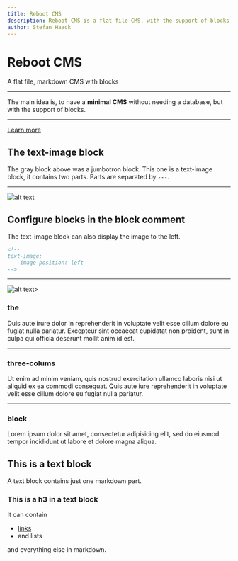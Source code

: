 ```yaml
---
title: Reboot CMS
description: Reboot CMS is a flat file CMS, with the support of blocks.
author: Stefan Haack
---
```


<!-- jumbotron -->

# Reboot CMS

A flat file, markdown CMS with blocks

---
The main idea is, to have a **minimal CMS** without needing a database, but with the support of blocks.

---
[Learn more](/documentation)

<!-- text-image -->

## The text-image block

The gray block above was a jumbotron block. This one is a text-image block, it contains two parts.
Parts are separated by `---`.

---
![alt text](/media/dummy.svg "Title Text")

<!-- 
text-image:
    image-position: left
-->

## Configure blocks in the block comment

The text-image block can also display the image to the left.

```html
<!-- 
text-image:
    image-position: left
-->
```

---
![alt text](/media/dummy.svg "Title Text")>

<!-- three-columns -->

### the

Duis aute irure dolor in reprehenderit in voluptate velit esse cillum dolore eu fugiat nulla pariatur. Excepteur sint
occaecat cupidatat non proident, sunt in culpa qui officia deserunt mollit anim id est.

---
### three-colums

Ut enim ad minim veniam, quis nostrud exercitation ullamco laboris nisi ut aliquid ex ea commodi consequat. Quis aute
iure reprehenderit in voluptate velit esse cillum dolore eu fugiat nulla pariatur.

---
### block

Lorem ipsum dolor sit amet, consectetur adipisicing elit, sed do eiusmod tempor incididunt ut labore et dolore magna
aliqua.

<!-- text -->

## This is a text block

A text block contains just one markdown part.

### This is a h3 in a text block

It can contain

- [links](https://www.chessmail.de)
- and lists

and everything else in markdown.